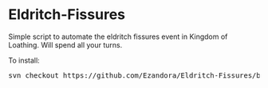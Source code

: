 # Eldritch-Fissures
Simple script to automate the eldritch fissures event in Kingdom of Loathing. Will spend all your turns.

To install:
<pre>
svn checkout https://github.com/Ezandora/Eldritch-Fissures/branches/Release/
</pre>